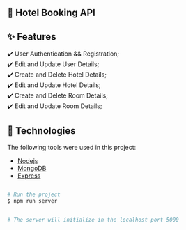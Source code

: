 ## :dart: Hotel Booking API

## :sparkles: Features

:heavy_check_mark: User Authentication && Registration;\
:heavy_check_mark: Edit and Update User Details;\
:heavy_check_mark: Create and Delete Hotel Details;\
:heavy_check_mark: Edit and Update Hotel Details;\
:heavy_check_mark: Create and Delete Room Details;\
:heavy_check_mark: Edit and Update Room Details;

## :rocket: Technologies

The following tools were used in this project:

- [Nodejs](https://nodejs.org/en/)
- [MongoDB](https://www.mongodb.com/)
- [Express](https://expressjs.com/)

```bash

# Run the project
$ npm run server


# The server will initialize in the localhost port 5000
```
